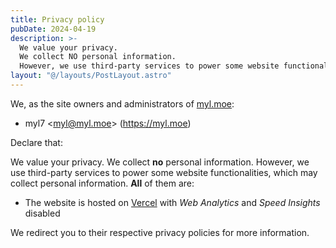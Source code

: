 ```yaml
---
title: Privacy policy
pubDate: 2024-04-19
description: >-
  We value your privacy.
  We collect NO personal information.
  However, we use third-party services to power some website functionalities, which may collect personal information.
layout: "@/layouts/PostLayout.astro"
---
```


<!-- SPDX-License-Identifier: CC-BY-SA-4.0 -->

We, as the site owners and administrators of [myl.moe]:

[myl.moe]: https://myl.moe "myl7's blog"

- myl7 \<myl@myl.moe\> (https://myl.moe)

Declare that:

We value your privacy.
We collect **no** personal information.
However, we use third-party services to power some website functionalities, which may collect personal information.
**All** of them are:

- The website is hosted on [Vercel] with _Web Analytics_ and _Speed Insights_ disabled

<!-- - The site searching is powered by [Google Search] -->
<!-- - The KV storage of the URL shortening service is powered by [Upstash] -->
<!-- - The comments are powered by [giscus] and stored in the [_Discussion_ of myl7/mylmoe] -->

[Vercel]: https://vercel.com/
[Google Search]: https://www.google.com/
[Upstash]: https://upstash.com/
[giscus]: https://giscus.app/
[_Discussion_ of myl7/mylmoe]: https://github.com/myl7/mylmoe/discussions

We redirect you to their respective privacy policies for more information.
